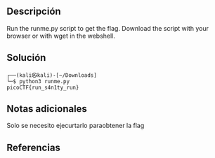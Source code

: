 ## Descripción
Run the runme.py script to get the flag. Download the script with your browser or with wget in the webshell.

## Solución
```bash()
┌──(kali㉿kali)-[~/Downloads]
└─$ python3 runme.py 
picoCTF{run_s4n1ty_run}
```

## Notas adicionales
Solo se necesito ejecurtarlo paraobtener la flag

## Referencias 